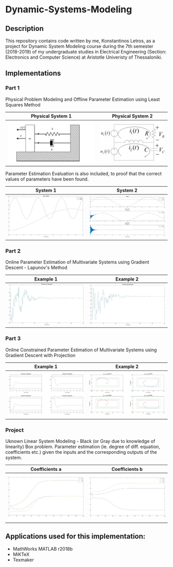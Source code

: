 # Dynamic-Systems-Modeling

## Description

This repository contains code written by me, Konstantinos Letros, as a project for Dynamic System Modeling course during the 7th semester (2018-2019) of my undergraduate studies in Electrical Engineering (Section: Electronics and Computer Science) at Aristotle Univeristy of Thessaloniki. 

## Implementations

### Part 1
 Physical Problem Modeling and Offline Parameter Estimation using Least Squares Method
 
 Physical System 1         |  Physical System 2
:-------------------------:|:-------------------------:
![](https://github.com/kosletr/Dynamic-Systems-Modeling/blob/master/Work%201/latex/sys1.jpg)  |  ![](https://github.com/kosletr/Dynamic-Systems-Modeling/blob/master/Work%201/latex/sys2_2.jpg)

Parameter Estimation Evaluation is also included, to proof that the correct values of parameters have been found.

   System 1                |          System  2
:-------------------------:|:-------------------------:
![](https://github.com/kosletr/Dynamic-Systems-Modeling/blob/master/Work%201/latex/sys1_inp_out.jpg)  |  ![](https://github.com/kosletr/Dynamic-Systems-Modeling/blob/master/Work%201/latex/sys2_inp_out.jpg)

### Part 2
 Online Parameter Estimation of Multivariate Systems using Gradient Descent - Lapunov's Method

   Example 1               |          Example  2
:-------------------------:|:-------------------------:
![](https://github.com/kosletr/Dynamic-Systems-Modeling/blob/master/Work%202/latex/a11_estim_3.jpg)  |  ![](https://github.com/kosletr/Dynamic-Systems-Modeling/blob/master/Work%202/latex/a22_estim_3.jpg)

 
### Part 3
 Online Constrained Parameter Estimation of Multivariate Systems using Gradient Descent with Projection

   Example 1               |          Example  2
:-------------------------:|:-------------------------:
![](https://github.com/kosletr/Dynamic-Systems-Modeling/blob/master/Work%203/latex/a_est_b1.jpg)  |  ![](https://github.com/kosletr/Dynamic-Systems-Modeling/blob/master/Work%203/latex/ab_est_b1.jpg)


### Project
Uknown Linear System Modeling - Black (or Gray due to knowledge of linearity) Box problem. Parameter estimation (ie. degree of diff. equation, coefficients etc.) given the inputs and the corresponding outputs of the system.

   Coefficients a          |        Coefficients b
:-------------------------:|:-------------------------:
![](https://github.com/kosletr/Dynamic-Systems-Modeling/blob/master/Project/latex/a_est_online.jpg)  |  ![](https://github.com/kosletr/Dynamic-Systems-Modeling/blob/master/Project/latex/b_est_online.jpg)



## Applications used for this implementation:
 - MathWorks MATLAB r2018b
 - MiKTeX
 - Texmaker
